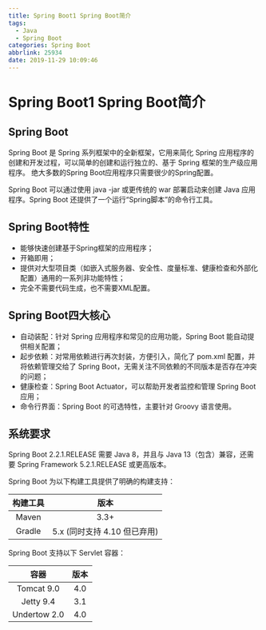 ```yaml
---
title: Spring Boot1 Spring Boot简介
tags:
  - Java
  - Spring Boot
categories: Spring Boot
abbrlink: 25934
date: 2019-11-29 10:09:46
---
```


# Spring Boot1 Spring Boot简介

## Spring Boot

Spring Boot 是 Spring 系列框架中的全新框架，它用来简化 Spring 应用程序的创建和开发过程，可以简单的创建和运行独立的、基于 Spring 框架的生产级应用程序。
绝大多数的Spring Boot应用程序只需要很少的Spring配置。

Spring Boot 可以通过使用 java -jar 或更传统的 war 部署启动来创建 Java 应用程序。Spring Boot 还提供了一个运行“Spring脚本”的命令行工具。

## Spring Boot特性

- 能够快速创建基于Spring框架的应用程序；
- 开箱即用；
- 提供对大型项目类（如嵌入式服务器、安全性、度量标准、健康检查和外部化配置）通用的一系列非功能特性；
- 完全不需要代码生成，也不需要XML配置。

## Spring Boot四大核心

- 自动装配：针对 Spring 应用程序和常见的应用功能，Spring Boot 能自动提供相关配置；
- 起步依赖：对常用依赖进行再次封装，方便引入，简化了 pom.xml 配置，并将依赖管理交给了 Spring Boot，无需关注不同依赖的不同版本是否存在冲突的问题；
- 健康检查：Spring Boot Actuator，可以帮助开发者监控和管理 Spring Boot 应用；
- 命令行界面：Spring Boot 的可选特性，主要针对 Groovy 语言使用。

## 系统要求

Spring Boot 2.2.1.RELEASE 需要 Java 8，并且与 Java 13（包含）兼容，还需要 Spring Framework 5.2.1.RELEASE 或更高版本。

Spring Boot 为以下构建工具提供了明确的构建支持：

| 构建工具 | 版本 |
| :---: | :---: |
| Maven | 3.3+ |
| Gradle | 5.x (同时支持 4.10 但已弃用) |

Spring Boot 支持以下 Servlet 容器：

| 容器 | 版本 |
| :---: | :---: |
| Tomcat 9.0 | 4.0 |
| Jetty 9.4 | 3.1 |
| Undertow 2.0 | 4.0 |

